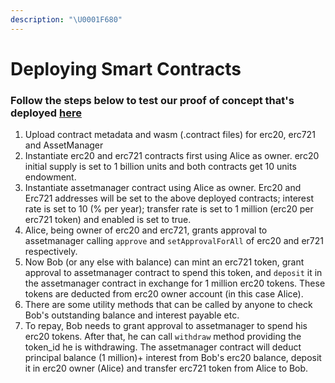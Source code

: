 ```yaml
---
description: "\U0001F680"
---
```


# Deploying Smart Contracts

### Follow the steps below to test our proof of concept that's deployed [here](http://sandbox.vera.financial/#/contracts)

1. Upload contract metadata and wasm \(.contract files\) for erc20, erc721 and AssetManager 
2. Instantiate erc20 and erc721 contracts first using Alice as owner. erc20 initial supply is set to 1 billion units and both contracts get 10 units endowment. 
3. Instantiate assetmanager contract using Alice as owner. Erc20 and Erc721 addresses will be set to the above deployed contracts; interest rate is set to 10 \(% per year\); transfer rate is set to 1 million \(erc20 per erc721 token\) and enabled is set to true. 
4. Alice, being owner of erc20 and erc721, grants approval to assetmanager calling `approve` and `setApprovalForAll` of erc20 and er721 respectively. 
5. Now Bob \(or any else with balance\) can mint an erc721 token, grant approval to assetmanager contract to spend this token, and `deposit` it in the assetmanager contract in exchange for 1 million erc20 tokens. These tokens are deducted from erc20 owner account \(in this case Alice\). 
6. There are some utility methods that can be called by anyone to check Bob's outstanding balance and interest payable etc. 
7. To repay, Bob needs to grant approval to assetmanager to spend his erc20 tokens. After that, he can call `withdraw` method providing the token\_id he is withdrawing. The assetmanager contract will deduct principal balance \(1 million\)+ interest from Bob's erc20 balance, deposit it in erc20 owner \(Alice\) and transfer erc721 token from Alice to Bob.

